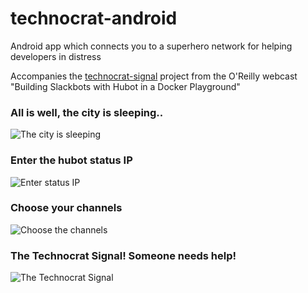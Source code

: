 # technocrat-android
Android app which connects you to a superhero network for helping developers in distress

Accompanies the [technocrat-signal](/xrd/technocrat-signal) project from the O'Reilly webcast "Building Slackbots with Hubot in a Docker Playground"

### All is well, the city is sleeping..

![The city is sleeping](imgs/sleeping.jpg)

### Enter the hubot status IP

![Enter status IP](imgs/status.jpg)

### Choose your channels

![Choose the channels](imgs/signals.jpg)

### The Technocrat Signal! Someone needs help!

![The Technocrat Signal](imgs/technocrat-signal.jpg)


